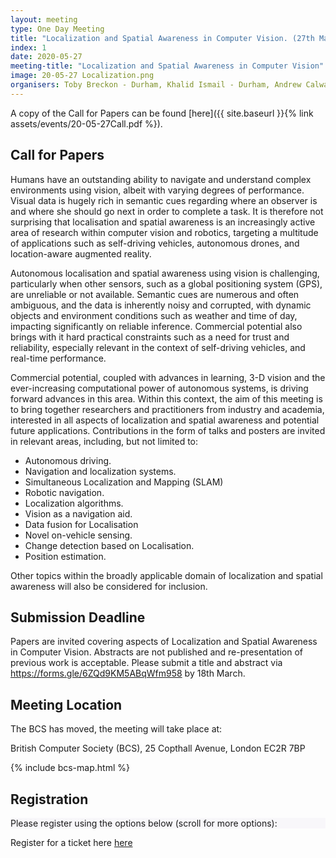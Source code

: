 ```yaml
---
layout: meeting
type: One Day Meeting
title: "Localization and Spatial Awareness in Computer Vision. (27th May 2020)"
index: 1
date: 2020-05-27
meeting-title: "Localization and Spatial Awareness in Computer Vision"
image: 20-05-27 Localization.png
organisers: Toby Breckon - Durham, Khalid Ismail - Durham, Andrew Calway - Bristol, Tim Lukins - Machines with Vision
---
```


A copy of the Call for Papers can be found [here]({{ site.baseurl }}{% link assets/events/20-05-27Call.pdf %}).
## Call for Papers

Humans have an outstanding ability to navigate and understand complex environments using vision, albeit with varying degrees of performance. Visual data is hugely rich in semantic cues regarding where an observer is and where she should go next in order to complete a task. It is therefore not surprising that localisation and spatial awareness is an increasingly active area of research within computer vision and robotics, targeting a multitude of applications such as self-driving vehicles, autonomous drones, and location-aware augmented reality.

Autonomous localisation and spatial awareness using vision is challenging, particularly when other sensors, such as a global positioning system (GPS), are unreliable or not available. Semantic cues are numerous and often ambiguous, and the data is inherently noisy and corrupted, with dynamic objects and environment conditions such as weather and time of day, impacting significantly on reliable inference. Commercial potential also brings with it hard practical constraints such as a need for trust and reliability, especially relevant in the context of self-driving vehicles, and real-time performance.

Commercial potential, coupled with advances in learning, 3-D vision and the ever-increasing computational power of autonomous systems, is driving forward advances in this area. Within this context, the aim of this meeting is to bring together researchers and practitioners from industry and academia, interested in all aspects of localization and spatial awareness and potential future applications. Contributions in the form of talks and posters are invited in relevant areas, including, but not limited to:

- Autonomous driving. 
- Navigation and localization systems.
- Simultaneous Localization and Mapping (SLAM)
- Robotic navigation.
- Localization algorithms.
- Vision as a navigation aid.
- Data fusion for Localisation
- Novel on-vehicle sensing.
- Change detection based on Localisation.
- Position estimation.

Other topics within the broadly applicable domain of localization and spatial awareness will also be considered for inclusion.

## Submission Deadline 

Papers are invited covering aspects of Localization and Spatial Awareness in Computer Vision. Abstracts are not published and re-presentation of previous work is acceptable. Please submit a title and abstract via <https://forms.gle/6ZQd9KM5ABqWfm958> by 18th March.

## Meeting Location

The BCS has moved, the meeting will take place at:

British Computer Society (BCS), 25 Copthall Avenue, London EC2R 7BP

{% include bcs-map.html %}

## Registration

<div class="container-fluid pb-3">
    <div class="card p-1" style="background: #F8F7FA">
        <div class="card-body mx-auto">
          Please register using the options below (scroll for more options):
        </div>
        <div id="eventbrite-widget-container-84789799573"></div>
    </div>
</div>

<script src="https://www.eventbrite.co.uk/static/widgets/eb_widgets.js"></script>

<script type="text/javascript">
    var exampleCallback = function() {
        console.log('Order complete!');
    };

    function getWidth() {
      if (self.innerWidth) {
        return self.innerWidth;
      }

      if (document.documentElement && document.documentElement.clientWidth) {
        return document.documentElement.clientWidth;
      }

      if (document.body) {
        return document.body.clientWidth;
      }
    }

    var height_to_use = 600;

    if (getWidth() < 1000) {
        height_to_use = 650;
    }

    if (getWidth() < 800) {
        height_to_use = 700;
    }

    if (getWidth() < 550) {
        height_to_use = 710;
    }

    window.EBWidgets.createWidget({
        // Required
        widgetType: 'checkout',
        eventId: '84789799573',
        iframeContainerId: 'eventbrite-widget-container-84789799573',

        // Optional
        iframeContainerHeight: height_to_use,  // Widget height in pixels. Defaults to a minimum of 425px if not provided
        onOrderComplete: exampleCallback  // Method called when an order has successfully completed
    });
</script>
Register for a ticket here [here](<https://www.eventbrite.co.uk/e/bmva-symposium-localization-and-spatial-awareness-in-computer-vision-registration-84789799573>)


